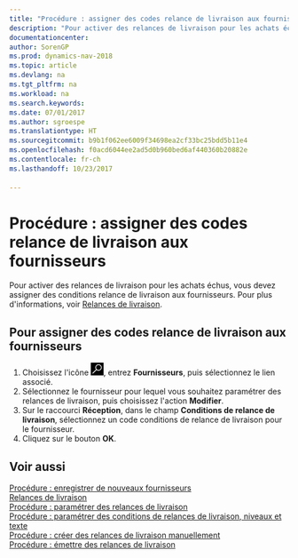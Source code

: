 ```yaml
---
title: "Procédure : assigner des codes relance de livraison aux fournisseurs"
description: "Pour activer des relances de livraison pour les achats échus, vous devez assigner des conditions relance de livraison aux fournisseurs."
documentationcenter: 
author: SorenGP
ms.prod: dynamics-nav-2018
ms.topic: article
ms.devlang: na
ms.tgt_pltfrm: na
ms.workload: na
ms.search.keywords: 
ms.date: 07/01/2017
ms.author: sgroespe
ms.translationtype: HT
ms.sourcegitcommit: b9b1f062ee6009f34698ea2cf33bc25bdd5b11e4
ms.openlocfilehash: f0acd6044ee2ad5d0b960bed6af440360b20882e
ms.contentlocale: fr-ch
ms.lasthandoff: 10/23/2017

---
```

# <a name="how-to-assign-delivery-reminder-codes-to-vendors"></a>Procédure : assigner des codes relance de livraison aux fournisseurs
Pour activer des relances de livraison pour les achats échus, vous devez assigner des conditions relance de livraison aux fournisseurs. Pour plus d'informations, voir [Relances de livraison](delivery-reminders.md).  

## <a name="to-assign-delivery-reminders-codes-to-vendors"></a>Pour assigner des codes relance de livraison aux fournisseurs  

1.  Choisissez l'icône ![Page ou état pour la recherche](../../media/ui-search/search_small.png "icône Page ou état pour la recherche"), entrez **Fournisseurs**, puis sélectionnez le lien associé.  
2.  Sélectionnez le fournisseur pour lequel vous souhaitez paramétrer des relances de livraison, puis choisissez l'action **Modifier**.  
3.  Sur le raccourci **Réception**, dans le champ **Conditions de relance de livraison**, sélectionnez un code conditions de relance de livraison pour le fournisseur.  
4.  Cliquez sur le bouton **OK**.  

## <a name="see-also"></a>Voir aussi  
 [Procédure : enregistrer de nouveaux fournisseurs](../../purchasing-how-register-new-vendors.md)   
 [Relances de livraison](delivery-reminders.md)   
 [Procédure : paramétrer des relances de livraison](how-to-set-up-delivery-reminders.md)   
 [Procédure : paramétrer des conditions de relances de livraison, niveaux et texte](how-to-set-up-delivery-reminder-terms-levels-and-text.md)   
 [Procédure : créer des relances de livraison manuellement](how-to-create-delivery-reminders-manually.md)   
 [Procédure : émettre des relances de livraison](how-to-issue-delivery-reminders.md)

